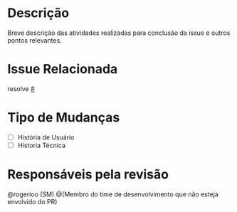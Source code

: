 # Descrição
Breve descrição das atividades realizadas para conclusão da issue e outros pontos relevantes.

# Issue Relacionada

resolve [#]()

# Tipo de Mudanças

- [ ] História de Usuário
- [ ] Historia Técnica

# Responsáveis pela revisão

@rogerioo (SM)
@(Membro do time de desenvolvimento que não esteja envolvido do PR)

<!---Não esquecer de fazer as devidas referências no menu lateral direito--->